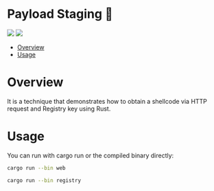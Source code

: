 # Payload Staging 🦀

<p align="left">
        <a href="https://www.rust-lang.org/"><img src="https://img.shields.io/badge/made%20with-Rust-red"></a>
        <a href="#"><img src="https://img.shields.io/badge/platform-windows-blueviolet"></a>
</p>

- [Overview](#overview)
- [Usage](#usage)

# Overview

It is a technique that demonstrates how to obtain a shellcode via HTTP request and Registry key using Rust.

# Usage

You can run with cargo run or the compiled binary directly:
```sh
cargo run --bin web
```
```sh
cargo run --bin registry
```